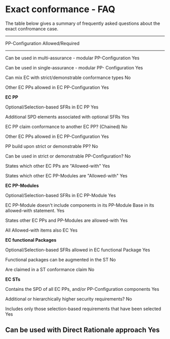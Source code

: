 # Exact conformance - FAQ

The table below gives a summary of frequently asked questions about the exact confromance case.

  ----------------------------------------------------------------------------------------------------------------------------------
  PP-Configuration                                                                               Allowed/Required
  ---------------------------------------------------------------------------------------------- -----------------------------------
  Can be used in multi-assurance - modular PP-Configuration                                      Yes

  Can be used in single-assurance - modular PP- Configuration                                    Yes

  Can mix EC with strict/demonstrable conformance types                                          No

  Other EC PPs allowed in EC PP-Configuration                                                    Yes

                                                                                                 

  **EC PP**                                                                                      

  Optional/Selection-based SFRs in EC PP                                                         Yes

  Additional SPD elements associated with optional SFRs                                          Yes

  EC PP claim conformance to another EC PP? (Chained)                                            No

  Other EC PPs allowed in EC PP-Configuration                                                    Yes

  PP build upon strict or demonstrable PP?                                                       No

  Can be used in strict or demonstrable PP-Configuration?                                        No

  States which other EC PPs are "Allowed-with"                                                   Yes

  States which other EC PP-Modules are "Allowed-with"                                            Yes

                                                                                                 

  **EC PP-Modules**                                                                              

  Optional/Selection-based SFRs in EC PP-Module                                                  Yes

  EC PP-Module doesn't include components in its PP-Module Base in its allowed-with statement.   Yes

  States other EC PPs and PP-Modules are allowed-with                                            Yes

  All Allowed-with items also EC                                                                 Yes

                                                                                                 

  **EC functional Packages**                                                                     

  Optional/Selection-based SFRs allowed in EC functional Package                                 Yes

  Functional packages can be augmented in the ST                                                 No

  Are claimed in a ST conformance claim                                                          No

                                                                                                 

  **EC STs**                                                                                     

  Contains the SPD of all EC PPs, and/or PP-Configuration components                             Yes

  Additional or hierarchically higher security requirements?                                     No

  Includes only those selection-based requirements that have been selected                       Yes

  Can be used with Direct Rationale approach                                                     Yes
  ----------------------------------------------------------------------------------------------------------------------------------